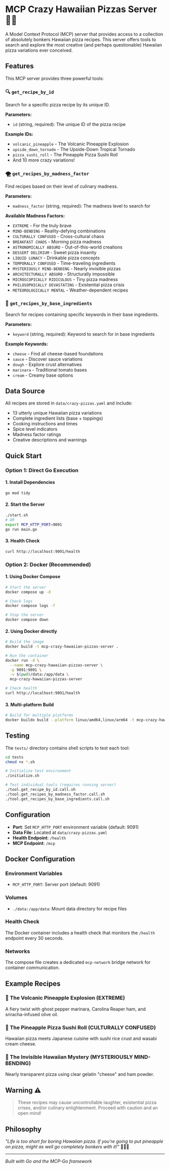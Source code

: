 # MCP Crazy Hawaiian Pizzas Server 🍕🌺

A Model Context Protocol (MCP) server that provides access to a collection of absolutely bonkers Hawaiian pizza recipes. This server offers tools to search and explore the most creative (and perhaps questionable) Hawaiian pizza variations ever conceived.

## Features

This MCP server provides three powerful tools:

### 🔍 `get_recipe_by_id`
Search for a specific pizza recipe by its unique ID.

**Parameters:**
- `id` (string, required): The unique ID of the pizza recipe

**Example IDs:**
- `volcanic_pineapple` - The Volcanic Pineapple Explosion
- `upside_down_tornado` - The Upside-Down Tropical Tornado  
- `pizza_sushi_roll` - The Pineapple Pizza Sushi Roll
- And 10 more crazy variations!

### 🌪️ `get_recipes_by_madness_factor`
Find recipes based on their level of culinary madness.

**Parameters:**
- `madness_factor` (string, required): The madness level to search for

**Available Madness Factors:**
- `EXTREME` - For the truly brave
- `MIND-BENDING` - Reality-defying combinations
- `CULTURALLY CONFUSED` - Cross-cultural chaos
- `BREAKFAST CHAOS` - Morning pizza madness
- `ASTRONOMICALLY ABSURD` - Out-of-this-world creations
- `DESSERT DELIRIUM` - Sweet pizza insanity
- `LIQUID LUNACY` - Drinkable pizza concepts
- `TEMPORALLY CONFUSED` - Time-traveling ingredients
- `MYSTERIOUSLY MIND-BENDING` - Nearly invisible pizzas
- `ARCHITECTURALLY ABSURD` - Structurally impossible
- `MICROSCOPICALLY RIDICULOUS` - Tiny pizza madness
- `PHILOSOPHICALLY DEVASTATING` - Existential pizza crisis
- `METEOROLOGICALLY MENTAL` - Weather-dependent recipes

### 🧀 `get_recipes_by_base_ingredients`
Search for recipes containing specific keywords in their base ingredients.

**Parameters:**
- `keyword` (string, required): Keyword to search for in base ingredients

**Example Keywords:**
- `cheese` - Find all cheese-based foundations
- `sauce` - Discover sauce variations
- `dough` - Explore crust alternatives
- `marinara` - Traditional tomato bases
- `cream` - Creamy base options

## Data Source

All recipes are stored in `data/crazy-pizzas.yaml` and include:
- 13 utterly unique Hawaiian pizza variations
- Complete ingredient lists (base + toppings)
- Cooking instructions and times
- Spice level indicators
- Madness factor ratings
- Creative descriptions and warnings

## Quick Start

### Option 1: Direct Go Execution

#### 1. Install Dependencies
```bash
go mod tidy
```

#### 2. Start the Server
```bash
./start.sh
# OR
export MCP_HTTP_PORT=9091
go run main.go
```

#### 3. Health Check
```bash
curl http://localhost:9091/health
```

### Option 2: Docker (Recommended)

#### 1. Using Docker Compose
```bash
# Start the server
docker compose up -d

# Check logs
docker compose logs -f

# Stop the server
docker compose down
```

#### 2. Using Docker directly
```bash
# Build the image
docker build -t mcp-crazy-hawaiian-pizzas-server .

# Run the container
docker run -d \
  --name mcp-crazy-hawaiian-pizzas-server \
  -p 9091:9091 \
  -v $(pwd)/data:/app/data \
  mcp-crazy-hawaiian-pizzas-server

# Check health
curl http://localhost:9091/health
```

#### 3. Multi-platform Build
```bash
# Build for multiple platforms
docker buildx build --platform linux/amd64,linux/arm64 -t mcp-crazy-hawaiian-pizzas-server .
```

## Testing

The `tests/` directory contains shell scripts to test each tool:

```bash
cd tests
chmod +x *.sh

# Initialize test environment
./initialize.sh

# Test individual tools (requires running server)
./tool.get_recipe_by_id.call.sh
./tool.get_recipes_by_madness_factor.call.sh
./tool.get_recipes_by_base_ingredients.call.sh
```

## Configuration

- **Port**: Set `MCP_HTTP_PORT` environment variable (default: 9091)
- **Data File**: Located at `data/crazy-pizzas.yaml`
- **Health Endpoint**: `/health`
- **MCP Endpoint**: `/mcp`

## Docker Configuration

### Environment Variables
- `MCP_HTTP_PORT`: Server port (default: 9091)

### Volumes
- `./data:/app/data`: Mount data directory for recipe files

### Health Check
The Docker container includes a health check that monitors the `/health` endpoint every 30 seconds.

### Networks
The compose file creates a dedicated `mcp-network` bridge network for container communication.

## Example Recipes

### 🌋 The Volcanic Pineapple Explosion (EXTREME)
A fiery twist with ghost pepper marinara, Carolina Reaper ham, and sriracha-infused olive oil.

### 🍣 The Pineapple Pizza Sushi Roll (CULTURALLY CONFUSED)  
Hawaiian pizza meets Japanese cuisine with sushi rice crust and wasabi cream cheese.

### 👻 The Invisible Hawaiian Mystery (MYSTERIOUSLY MIND-BENDING)
Nearly transparent pizza using clear gelatin "cheese" and ham powder.

## Warning ⚠️

> These recipes may cause uncontrollable laughter, existential pizza crises, and/or culinary enlightenment. Proceed with caution and an open mind!

## Philosophy

*"Life is too short for boring Hawaiian pizza. If you're going to put pineapple on pizza, might as well go completely bonkers with it!"* 🍍🏄‍♂️

---

*Built with Go and the MCP-Go framework*